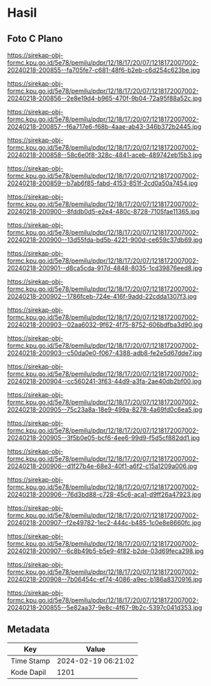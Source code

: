 # Hasil

## Foto C Plano

https://sirekap-obj-formc.kpu.go.id/5e78/pemilu/pdpr/12/18/17/20/07/1218172007002-20240218-200855--fa705fe7-c681-48f6-b2eb-c6d254c623be.jpg

https://sirekap-obj-formc.kpu.go.id/5e78/pemilu/pdpr/12/18/17/20/07/1218172007002-20240218-200856--2e8e19d4-b965-470f-9b04-72a95f88a52c.jpg

https://sirekap-obj-formc.kpu.go.id/5e78/pemilu/pdpr/12/18/17/20/07/1218172007002-20240218-200857--f6a717e6-f68b-4aae-ab43-346b372b2445.jpg

https://sirekap-obj-formc.kpu.go.id/5e78/pemilu/pdpr/12/18/17/20/07/1218172007002-20240218-200858--58c6e0f8-328c-4841-aceb-489742eb15b3.jpg

https://sirekap-obj-formc.kpu.go.id/5e78/pemilu/pdpr/12/18/17/20/07/1218172007002-20240218-200859--b7ab6f85-fabd-4153-851f-2cd0a50a7454.jpg

https://sirekap-obj-formc.kpu.go.id/5e78/pemilu/pdpr/12/18/17/20/07/1218172007002-20240218-200900--8fddb0d5-e2e4-480c-8728-7105fae11365.jpg

https://sirekap-obj-formc.kpu.go.id/5e78/pemilu/pdpr/12/18/17/20/07/1218172007002-20240218-200900--13d55fda-bd5b-4221-900d-ce659c37db69.jpg

https://sirekap-obj-formc.kpu.go.id/5e78/pemilu/pdpr/12/18/17/20/07/1218172007002-20240218-200901--d8ca5cda-917d-4848-8035-1cd39876eed8.jpg

https://sirekap-obj-formc.kpu.go.id/5e78/pemilu/pdpr/12/18/17/20/07/1218172007002-20240218-200902--1786fceb-724e-416f-9add-22cdda1307f3.jpg

https://sirekap-obj-formc.kpu.go.id/5e78/pemilu/pdpr/12/18/17/20/07/1218172007002-20240218-200903--02aa6032-9f62-4f75-8752-606bdfba3d90.jpg

https://sirekap-obj-formc.kpu.go.id/5e78/pemilu/pdpr/12/18/17/20/07/1218172007002-20240218-200903--c50da0e0-f067-4388-adb8-fe2e5d67dde7.jpg

https://sirekap-obj-formc.kpu.go.id/5e78/pemilu/pdpr/12/18/17/20/07/1218172007002-20240218-200904--cc560241-3f63-44d9-a3fa-2ae40db2bf00.jpg

https://sirekap-obj-formc.kpu.go.id/5e78/pemilu/pdpr/12/18/17/20/07/1218172007002-20240218-200905--75c23a8a-18e9-499a-8278-4a69fd0c6ea5.jpg

https://sirekap-obj-formc.kpu.go.id/5e78/pemilu/pdpr/12/18/17/20/07/1218172007002-20240218-200905--3f5b0e05-bcf6-4ee6-99d9-f5d5cf882dd1.jpg

https://sirekap-obj-formc.kpu.go.id/5e78/pemilu/pdpr/12/18/17/20/07/1218172007002-20240218-200906--d1f27b4e-68e3-40f1-a6f2-c15a1209a006.jpg

https://sirekap-obj-formc.kpu.go.id/5e78/pemilu/pdpr/12/18/17/20/07/1218172007002-20240218-200906--76d3bd88-c728-45c6-aca1-d9ff26a47923.jpg

https://sirekap-obj-formc.kpu.go.id/5e78/pemilu/pdpr/12/18/17/20/07/1218172007002-20240218-200907--f2e49782-1ec2-444c-b485-1c0e8e8660fc.jpg

https://sirekap-obj-formc.kpu.go.id/5e78/pemilu/pdpr/12/18/17/20/07/1218172007002-20240218-200907--6c8b49b5-b5e9-4f82-b2de-03d69feca298.jpg

https://sirekap-obj-formc.kpu.go.id/5e78/pemilu/pdpr/12/18/17/20/07/1218172007002-20240218-200908--7b06454c-ef74-4086-a9ec-b186a8370916.jpg

https://sirekap-obj-formc.kpu.go.id/5e78/pemilu/pdpr/12/18/17/20/07/1218172007002-20240218-200855--5e82aa37-9e8c-4f67-9b2c-5397c041d353.jpg


## Metadata

| Key        | Value               |
| ---------- | ------------------- |
| Time Stamp | 2024-02-19 06:21:02 |
| Kode Dapil | 1201                |



